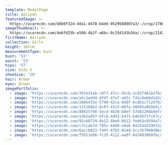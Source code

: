 ```yaml
---
template: ModelPage
title: Aaliyah
featuredImage: >-
  https://ucarecdn.com/b0b0f32d-dda1-4470-b4dd-9529588807a3/-/crop/1788x1943/0,293/-/preview/
imageThumbnail: >-
  https://ucarecdn.com/4e6fd25b-e568-4b2f-a6bc-0c25d143b34a/-/crop/2142x2170/0,164/-/preview/
firstName: Aaliyah
collection: Girls
height: 107cm
measurementType: bust
bust: '53'
waist: '53'
hips: '57'
size: Kids 5
shoeSize: '29'
hair: Brown
eyes: Brown
imagePortfolio:
  - image: 'https://ucarecdn.com/397e31eb-c077-47cc-95cb-1c83f461b2f0/'
  - image: 'https://ucarecdn.com/a5c1edd4-df4f-4fa7-a05c-741c0eb6d1d3/'
  - image: 'https://ucarecdn.com/2666435e-5790-42ca-8d8f-6c861c712df0/'
  - image: 'https://ucarecdn.com/1311b6b2-8c97-41c5-80fa-30b05a0b565c/'
  - image: 'https://ucarecdn.com/88825798-5ec4-4b38-b8ef-57b02284b9ef/'
  - image: 'https://ucarecdn.com/a362ad57-bfcb-4d93-b471-b4e56f1fc67c/'
  - image: 'https://ucarecdn.com/92c60729-8e12-4be9-8b12-feb63c0594a7/'
  - image: 'https://ucarecdn.com/c7ccab74-f85c-44d9-a9a6-8433aa559033/'
  - image: 'https://ucarecdn.com/6accb823-f44f-47b5-814d-5ccf67968d86/'
  - image: 'https://ucarecdn.com/f5911e86-fc35-4112-ae07-8d3493069fbc/'
---
```


